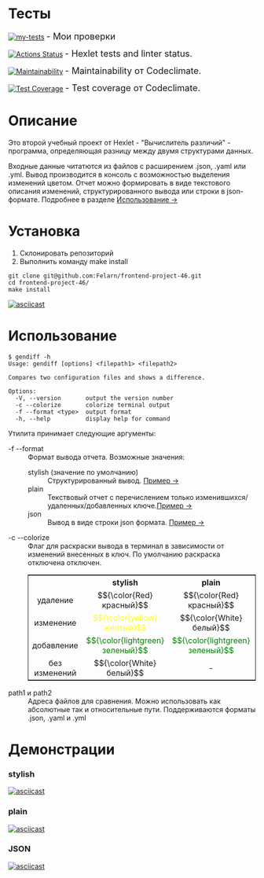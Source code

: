 # Тесты
[![my-tests](https://github.com/Felarn/frontend-project-46/actions/workflows/my-tests.yml/badge.svg)](https://github.com/Felarn/frontend-project-46/actions/workflows/my-tests.yml) <span style="font-size: 18px;"> - Мои проверки</span>

[![Actions Status](https://github.com/Felarn/frontend-project-46/workflows/hexlet-check/badge.svg)](https://github.com/Felarn/frontend-project-46/actions) <span style="font-size: 18px;"> - Hexlet tests and linter status.</span>

[![Maintainability](https://api.codeclimate.com/v1/badges/4b558dec7ce816334c44/maintainability)](https://codeclimate.com/github/Felarn/frontend-project-46/maintainability) <span style="font-size: 18px;"> - Maintainability от Codeclimate.</span>

[![Test Coverage](https://api.codeclimate.com/v1/badges/4b558dec7ce816334c44/test_coverage)](https://codeclimate.com/github/Felarn/frontend-project-46/test_coverage) <span style="font-size: 18px;"> - Test coverage от Codeclimate.</span>

# Описание
Это второй учебный проект от Hexlet - "Вычислитель различий" - программа, определяющая разницу между двумя структурами данных.

Входные данные читатются из файлов с расширением .json, .yaml или .yml. Вывод производится в консоль с возможностью выделения изменений цветом. 
Отчет можно формировать в виде текстового описания изменений, структурированного вывода или строки в json-формате. Подробнее в разделе <a href="#game-description" >Использование -></a>

# Установка
<ol>
    <li>Склонировать репозиторий</li>
    <li>Выполнить команду make install</li>
</ol>

```
git clone git@github.com:Felarn/frontend-project-46.git
cd frontend-project-46/
make install
```

[![asciicast](https://asciinema.org/a/570608.svg)](https://asciinema.org/a/570608)

<p id="game-description" ></p>

# Использование

```
$ gendiff -h
Usage: gendiff [options] <filepath1> <filepath2>

Compares two configuration files and shows a difference.

Options:
  -V, --version       output the version number
  -c --colorize       colorize terminal output
  -f --format <type>  output format
  -h, --help          display help for command
```

Утилита принимает следующие аргументы:
<dl>
 <dt> -f --format</dt> 
 <dd> 
    Формат вывода отчета. Возможные значения:
    <dl>
        <dt>stylish (значение по умолчанию)</dt>
        <dd>
            Cтруктурированный вывод. <a href="#anchor-stylish" >Пример -></a>
        </dd>
        <dt>plain</dt>
        <dd>
            Текствовый отчет с перечислением только изменившихся/удаленных/добавленных ключе.<a href="#anchor-plain" >Пример -></a>
        </dd>
        <dt>json</dt>
        <dd>
            Вывод в виде строки json формата. <a href="#anchor-json" >Пример -></a>
        </dd>
    </dl>
</dt>
<dt>
    -c --colorize   
</dt>
<dd>
    Флаг для раскраски вывода в терминал в зависимости от изменений внесенных в ключ. По умолчанию раскраска отключена отключен.
    <table style="width: 100%; border: 1px solid;border-collapse:collapse;text-align: center;">
        <head>
            <th></th>
            <th>stylish</th>
            <th>plain</th>
            <th>json</th>
        </head>
        <tr>
            <td>удаление</td>
            <td>$${\color{Red}красный}$$</td>
            <td>$${\color{Red}красный}$$</td>
            <td rowspan="4">$${\color{White}белый}$$</td>
        </tr>
        <tr>
            <td>изменение</td>
            <td style="color: yellow;">$${\color{yellow}желтый}$$</td>
            <td>$${\color{White}белый}$$</td>
        </tr>
        <tr>
            <td>добавление</td>
            <td style="color: green">$${\color{lightgreen}зеленый}$$</td>
            <td style="color: green">$${\color{lightgreen}зеленый}$$</td>
        </tr>
        <tr>
            <td>без изменений</td>
            <td>$${\color{White}белый}$$</td>
            <td>-</td>
        </tr>
    </table>

</dd>

<dt>path1 и path2</dt>
<dd>Адреса файлов для сравнения. Можно использовать как абсолютные так и относительные пути. Поддерживаются форматы .json, .yaml и .yml</dd>
</dl>


# Демонстрации

<p id="anchor-stylish" ></p>

### stylish

[![asciicast](https://asciinema.org/a/570675.svg)](https://asciinema.org/a/570675)

<p id="anchor-plain" ></p>

### plain

[![asciicast](https://asciinema.org/a/D8vQC1kuM9omCXzkUuRgdhyE6.svg)](https://asciinema.org/a/D8vQC1kuM9omCXzkUuRgdhyE6)


<p id="anchor-json" ></p>

### JSON

[![asciicast](https://asciinema.org/a/570685.svg)](https://asciinema.org/a/570685)

